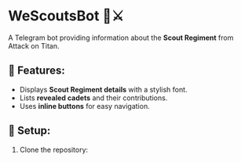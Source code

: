 # WeScoutsBot 🤖⚔️
A Telegram bot providing information about the **Scout Regiment** from Attack on Titan.

## 🔹 Features:
- Displays **Scout Regiment details** with a stylish font.
- Lists **revealed cadets** and their contributions.
- Uses **inline buttons** for easy navigation.

## 🔹 Setup:
1. Clone the repository:
